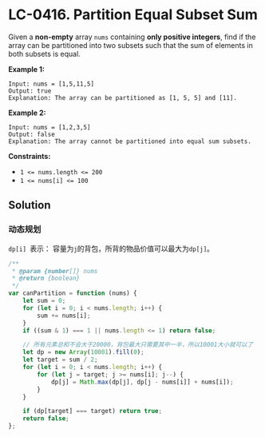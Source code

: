 # LC-0416. Partition Equal Subset Sum

Given a **non-empty** array `nums` containing **only positive integers**, find if the array can be partitioned into two subsets such that the sum of elements in both subsets is equal.

**Example 1:**

```
Input: nums = [1,5,11,5]
Output: true
Explanation: The array can be partitioned as [1, 5, 5] and [11].
```

**Example 2:**

```
Input: nums = [1,2,3,5]
Output: false
Explanation: The array cannot be partitioned into equal sum subsets.
```

**Constraints:**

-   `1 <= nums.length <= 200`
-   `1 <= nums[i] <= 100`

## Solution

### 动态规划

`dp[i] `表示： 容量为`j`的背包，所背的物品价值可以最大为`dp[j]`。

```javascript
/**
 * @param {number[]} nums
 * @return {boolean}
 */
var canPartition = function (nums) {
    let sum = 0;
    for (let i = 0; i < nums.length; i++) {
        sum += nums[i];
    }
    if ((sum & 1) === 1 || nums.length <= 1) return false;

    // 所有元素总和不会大于20000，背包最大只需要其中一半，所以10001大小就可以了
    let dp = new Array(10001).fill(0);
    let target = sum / 2;
    for (let i = 0; i < nums.length; i++) {
        for (let j = target; j >= nums[i]; j--) {
            dp[j] = Math.max(dp[j], dp[j - nums[i]] + nums[i]);
        }
    }

    if (dp[target] === target) return true;
    return false;
};
```
